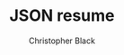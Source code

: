 ---
layout: post
title: JSON resume
cover-img: /assets/img/resume.jpg
author: "Christopher Black"
tags: [programming, problem-solving, career]
---
